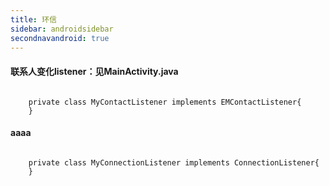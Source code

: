 ```yaml
---
title: 环信
sidebar: androidsidebar
secondnavandroid: true
---
```


#### 联系人变化listener：见MainActivity.java #### 
 
<pre class="hll"><code class="language-java">
    private class MyContactListener implements EMContactListener{
	}
</code></pre>


#### aaaa ####
 
<pre class="hll"><code class="language-java">
    private class MyConnectionListener implements ConnectionListener{
	}
</code></pre>